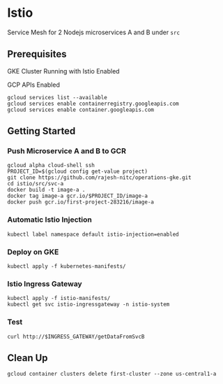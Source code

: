 # Istio
Service Mesh for 2 Nodejs microservices A and B under ```src```
## Prerequisites
GKE Cluster Running with Istio Enabled

GCP APIs Enabled
```
gcloud services list --available
gcloud services enable containerregistry.googleapis.com
gcloud services enable container.googleapis.com
```

## Getting Started
### Push Microservice A and B to GCR
```
gcloud alpha cloud-shell ssh
PROJECT_ID=$(gcloud config get-value project)
git clone https://github.com/rajesh-nitc/operations-gke.git
cd istio/src/svc-a
docker build -t image-a .
docker tag image-a gcr.io/$PROJECT_ID/image-a
docker push gcr.io/first-project-283216/image-a
```
### Automatic Istio Injection
```
kubectl label namespace default istio-injection=enabled
```
### Deploy on GKE
```
kubectl apply -f kubernetes-manifests/
```
### Istio Ingress Gateway
```
kubectl apply -f istio-manifests/
kubectl get svc istio-ingressgateway -n istio-system
```
### Test
```
curl http://$INGRESS_GATEWAY/getDataFromSvcB
```
## Clean Up
```
gcloud container clusters delete first-cluster --zone us-central1-a
```
